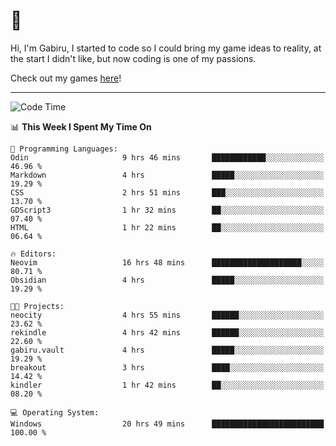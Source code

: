 # 🐀

Hi, I'm Gabiru, I started to code so I could bring my game ideas to reality, at the start I didn't like, but now coding is one of my passions.

Check out my games [here](https://gabiru.art/projetos/)!

---

<!--START_SECTION:waka-->
![Code Time](http://img.shields.io/badge/Code%20Time-392%20hrs%201%20min-blue)

📊 **This Week I Spent My Time On** 

```text
💬 Programming Languages: 
Odin                     9 hrs 46 mins       ████████████░░░░░░░░░░░░░   46.96 % 
Markdown                 4 hrs               █████░░░░░░░░░░░░░░░░░░░░   19.29 % 
CSS                      2 hrs 51 mins       ███░░░░░░░░░░░░░░░░░░░░░░   13.70 % 
GDScript3                1 hr 32 mins        ██░░░░░░░░░░░░░░░░░░░░░░░   07.40 % 
HTML                     1 hr 22 mins        ██░░░░░░░░░░░░░░░░░░░░░░░   06.64 % 

🔥 Editors: 
Neovim                   16 hrs 48 mins      ████████████████████░░░░░   80.71 % 
Obsidian                 4 hrs               █████░░░░░░░░░░░░░░░░░░░░   19.29 % 

🐱‍💻 Projects: 
neocity                  4 hrs 55 mins       ██████░░░░░░░░░░░░░░░░░░░   23.62 % 
rekindle                 4 hrs 42 mins       ██████░░░░░░░░░░░░░░░░░░░   22.60 % 
gabiru.vault             4 hrs               █████░░░░░░░░░░░░░░░░░░░░   19.29 % 
breakout                 3 hrs               ████░░░░░░░░░░░░░░░░░░░░░   14.42 % 
kindler                  1 hr 42 mins        ██░░░░░░░░░░░░░░░░░░░░░░░   08.20 % 

💻 Operating System: 
Windows                  20 hrs 49 mins      █████████████████████████   100.00 % 
```


<!--END_SECTION:waka-->
